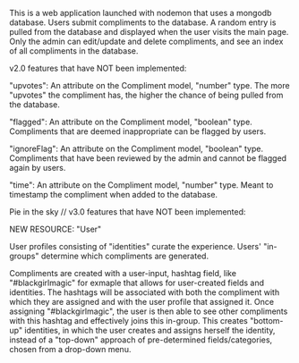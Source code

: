 This is a web application launched with nodemon that uses a mongodb database. Users submit compliments to the database. A random entry is pulled from the database and displayed when the user visits the main page. Only the admin can edit/update and delete compliments, and see an index of all compliments in the database.



v2.0 features that have NOT been implemented:

"upvotes":
An attribute on the Compliment model, "number" type. The more "upvotes" the compliment has, the higher the chance of being pulled from the database.

"flagged":
An attribute on the Compliment model, "boolean" type. Compliments that are deemed inappropriate can be
flagged by users.

"ignoreFlag":
An attribute on the Compliment model, "boolean" type. Compliments that have been reviewed by the admin and cannot be flagged again by users.

"time":
An attribute on the Compliment model, "number" type. Meant to timestamp the compliment when added to the database.




Pie in the sky // v3.0 features that have NOT been implemented:

NEW RESOURCE: "User"

User profiles consisting of "identities" curate the experience. Users' "in-groups" determine which compliments are generated.

Compliments are created with a user-input, hashtag field, like "#blackgirlmagic" for exmaple that allows for user-created fields and identities. The hashtags will be associated with both the compliment with which they are assigned and with the user profile that assigned it. Once assigning "#blackgirlmagic", the user is then able to see other compliments with this hashtag and effectively joins this in-group. This creates "bottom-up" identities, in which the user creates and assigns herself the identity, instead of a "top-down" approach of pre-determined fields/categories, chosen from a drop-down menu.
